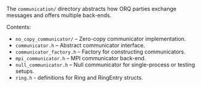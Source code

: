 The `communication/` directory abstracts how ORQ parties exchange messages and offers multiple back-ends.

Contents:

- `no_copy_communicator/` – Zero-copy communicator implementation.
- `communicator.h` – Abstract communicator interface.
- `communicator_factory.h` – Factory for constructing communicators.
- `mpi_communicator.h` – MPI communicator back-end.
- `null_communicator.h` – Null communicator for single-process or testing setups.
- `ring.h` - definitions for Ring and RingEntry structs.